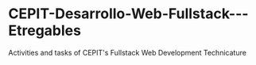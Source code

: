 # CEPIT-Desarrollo-Web-Fullstack---Etregables
 Activities and tasks of CEPIT's Fullstack Web Development Technicature
